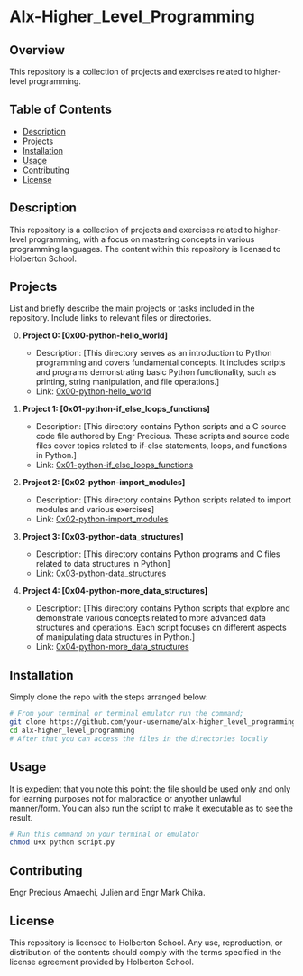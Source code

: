 # Alx-Higher_Level_Programming

## Overview

This repository is a collection of projects and exercises related to higher-level programming.

## Table of Contents

- [Description](#description)
- [Projects](#projects)
- [Installation](#installation)
- [Usage](#usage)
- [Contributing](#contributing)
- [License](#license)

## Description

This repository is a collection of projects and exercises related to higher-level programming, with a focus on mastering concepts in various programming languages. The content within this repository is licensed to Holberton School.

## Projects

List and briefly describe the main projects or tasks included in the repository. Include links to relevant files or directories.

0. **Project 0: [0x00-python-hello_world]**

   - Description: [This directory serves as an introduction to Python programming and covers fundamental concepts. It includes scripts and programs demonstrating basic Python functionality, such as printing, string manipulation, and file operations.]
   - Link: [0x00-python-hello_world](#https://github.com/preshengr/alx-higher_level_programming/tree/6511b10d72264dd6b3645a057e9aab5433d6f5d0/0x00-python-hello_world)

1. **Project 1: [0x01-python-if_else_loops_functions]**

   - Description: [This directory contains Python scripts and a C source code file authored by Engr Precious. These scripts and source code files cover topics related to if-else statements, loops, and functions in Python.]
   - Link: [0x01-python-if_else_loops_functions](#https://github.com/preshengr/alx-higher_level_programming/tree/6511b10d72264dd6b3645a057e9aab5433d6f5d0/0x01-python-if_else_loops_functions)

2. **Project 2: [0x02-python-import_modules]**
   - Description: [This directory contains Python scripts related to import modules and various exercises]
   - Link: [0x02-python-import_modules](https://github.com/preshengr/alx-higher_level_programming/tree/0b3016fd03ced419e51b363b9a5984c59d682d81/0x02-python-import_modules)

3. **Project 3: [0x03-python-data_structures]**
   - Description: [This directory contains Python programs and C files related to data structures in Python]
   - Link: [0x03-python-data_structures](https://github.com/preshengr/alx-higher_level_programming/tree/98cb56a738009216616dcc1df650929c5113b0e7/0x03-python-data_structures)

4. **Project 4: [0x04-python-more_data_structures]**
   - Description: [This directory contains Python scripts that explore and demonstrate various concepts related to more advanced data structures and operations. Each script focuses on different aspects of manipulating data structures in Python.]
   - Link: [0x04-python-more_data_structures](https://github.com/preshengr/alx-higher_level_programming/tree/49c7ea0bd79641e5f1be5f86ea8845198904d768/0x04-python-more_data_structures)


## Installation

Simply clone the repo with the steps arranged below:

```bash
# From your terminal or terminal emulator run the command;
git clone https://github.com/your-username/alx-higher_level_programming.git
cd alx-higher_level_programming
# After that you can access the files in the directories locally
```

## Usage

It is expedient that you note this point: the file should be used only and only for learning purposes not for malpractice or anyother unlawful manner/form.
You can also run the script to make it executable as to see the result.

```bash
# Run this command on your terminal or emulator
chmod u+x python script.py
```

## Contributing

Engr Precious Amaechi, Julien and Engr Mark Chika.

## License

This repository is licensed to Holberton School. Any use, reproduction, or distribution of the contents should comply with the terms specified in the license agreement provided by Holberton School.
